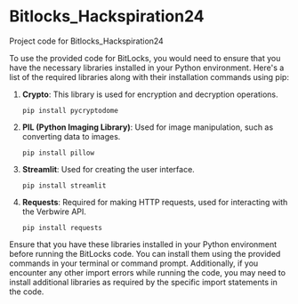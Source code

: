 # Bitlocks_Hackspiration24
Project code for Bitlocks_Hackspiration24


To use the provided code for BitLocks, you would need to ensure that you have the necessary libraries installed in your Python environment. Here's a list of the required libraries along with their installation commands using pip:

1. **Crypto**: This library is used for encryption and decryption operations.
   ```
   pip install pycryptodome
   ```

2. **PIL (Python Imaging Library)**: Used for image manipulation, such as converting data to images.
   ```
   pip install pillow
   ```

3. **Streamlit**: Used for creating the user interface.
   ```
   pip install streamlit
   ```

4. **Requests**: Required for making HTTP requests, used for interacting with the Verbwire API.
   ```
   pip install requests
   ```

Ensure that you have these libraries installed in your Python environment before running the BitLocks code. You can install them using the provided commands in your terminal or command prompt. Additionally, if you encounter any other import errors while running the code, you may need to install additional libraries as required by the specific import statements in the code.
